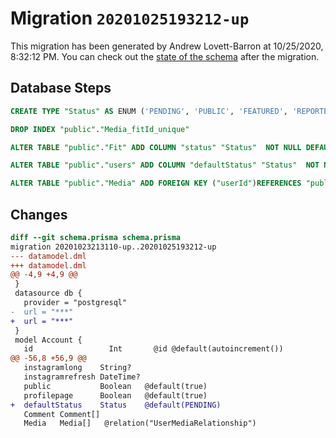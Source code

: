 # Migration `20201025193212-up`

This migration has been generated by Andrew Lovett-Barron at 10/25/2020, 8:32:12 PM.
You can check out the [state of the schema](./schema.prisma) after the migration.

## Database Steps

```sql
CREATE TYPE "Status" AS ENUM ('PENDING', 'PUBLIC', 'FEATURED', 'REPORTED')

DROP INDEX "public"."Media_fitId_unique"

ALTER TABLE "public"."Fit" ADD COLUMN "status" "Status"  NOT NULL DEFAULT E'PUBLIC'

ALTER TABLE "public"."users" ADD COLUMN "defaultStatus" "Status"  NOT NULL DEFAULT E'PENDING'

ALTER TABLE "public"."Media" ADD FOREIGN KEY ("userId")REFERENCES "public"."users"("id") ON DELETE SET NULL ON UPDATE CASCADE
```

## Changes

```diff
diff --git schema.prisma schema.prisma
migration 20201023213110-up..20201025193212-up
--- datamodel.dml
+++ datamodel.dml
@@ -4,9 +4,9 @@
 }
 datasource db {
   provider = "postgresql"
-  url = "***"
+  url = "***"
 }
 model Account {
   id                 Int       @id @default(autoincrement())
@@ -56,8 +56,9 @@
   instagramlong    String?
   instagramrefresh DateTime?
   public           Boolean   @default(true)
   profilepage      Boolean   @default(true)
+  defaultStatus    Status    @default(PENDING)
   Comment Comment[]
   Media   Media[]   @relation("UserMediaRelationship")
```


